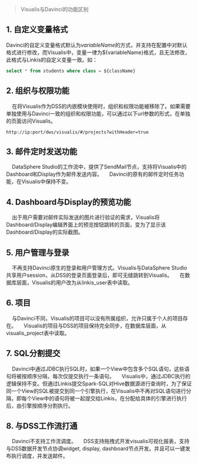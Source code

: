 > Visualis与Davinci的功能区别

## 1. 自定义变量格式

Davinci的自定义变量格式默认为$variableName$的方式，并支持在配置中对默认格式进行修改，而Visualis中，变量一律为${variableName}格式，且无法修改，此格式与Linkis的自定义变量一致。如：

````sql
select * from students where class = ${className}
````

## 2. 组织与权限功能

&nbsp;&nbsp;&nbsp;&nbsp;在将Visualis作为DSS的内嵌模块使用时，组织和权限功能被移除了。如果需要单独使用与Davinci一致的组织和权限功能，可以通过以下url参数的形式，在单独的页面访问Visualis。
````url
http://ip:port/dws/visualis/#/projects?withHeader=true
````

## 3. 邮件定时发送功能

&nbsp;&nbsp;&nbsp;&nbsp;DataSphere Studio的工作流中，提供了SendMail节点，支持将Visualis中的Dashboard和Display作为邮件发送内容。
&nbsp;&nbsp;&nbsp;&nbsp;Davinci的原有的邮件定时任务功能，在Visualis中保持不变。


## 4. Dashboard与Display的预览功能

&nbsp;&nbsp;&nbsp;&nbsp;出于用户需要对邮件实际发送的图片进行验证的需求，Visualis将Dashboard/Display编辑界面上的预览按钮跳转的页面，变为了显示该Dashboard/Display的实际截图。


## 5. 用户管理与登录

&nbsp;&nbsp;&nbsp;&nbsp;不再支持Davinci原生的登录和用户管理方式。Visualis与DataSphere Studio共享用户session，从DSS的登录页面登录后，即可无缝跳转到Visualis。
&nbsp;&nbsp;&nbsp;&nbsp;在数据库层面，Visualis的用户改为从linkis_user表中读取。

## 6. 项目

&nbsp;&nbsp;&nbsp;&nbsp;与Davinci不同，Visualis的项目可以没有所属组织，允许只属于个人的项目存在。
&nbsp;&nbsp;&nbsp;&nbsp;Visualis的项目与DSS的项目保持完全同步，在数据库层面，从visualis_project表中读取。

## 7. SQL分割提交

&nbsp;&nbsp;&nbsp;&nbsp;Davinci中通过JDBC执行SQL时，如果一个View中包含多个SQL语句，这些语句将被按顺序分隔，每次仅提交执行一条语句。
&nbsp;&nbsp;&nbsp;&nbsp;Visualis中，通过JDBC执行的逻辑保持不变。但通过Linkis提交Spark-SQL对Hive数据源进行查询时，为了保证同一个View的SQL被提交到同一个引擎执行，在Visualis中不再对SQL语句进行分隔，即每个View中的语句将被一起提交给Linkis，在分配给具体的引擎进行执行后，由引擎按顺序分割执行。

## 8. 与DSS工作流打通
&nbsp;&nbsp;&nbsp;&nbsp;Davinci不支持工作流调度。
&nbsp;&nbsp;&nbsp;&nbsp;DSS支持拖拽式开发visualis可视化报表，支持与DSS数据开发节点协调widget, display, dashboard节点开发。并且可以一键发布执行调度，并发送邮件。
